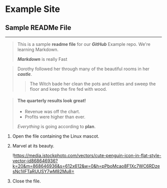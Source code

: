 
# Example Site
## Sample READMe File
--------------------------------------------------------------------------------------------

>This is a sample **readme file** for our ***GitHub*** Example repo. We're learning Markdown.
>
>***Markdown*** is really Fast

>Dorothy followed her through many of the beautiful rooms in her ***castle***.
>
>>The Witch bade her clean the pots and kettles and sweep the floor and keep the fire fed with wood.

> #### The quarterly results look great! 
 >
 > - Revenue was off the chart. 
 > - Profits were higher than ever. 
 > 
 > *Everything* is going according to **plan**.

 1. Open the file containing the Linux mascot.
 2. Marvel at its beauty.

    !https://media.istockphoto.com/vectors/cute-penguin-icon-in-flat-style-vector-id868646936?k=20&m=868646936&s=612x612&w=0&h=pPboMcao8F1Xc7WC6RDzesNc1ilFTaRUUSY7wM82Mu8= 
 3. Close the file.

